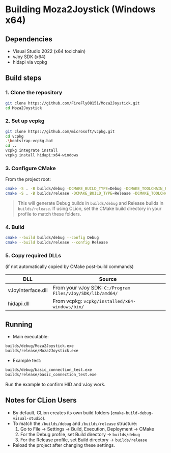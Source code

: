 # Building Moza2Joystick (Windows x64)

## Dependencies
- Visual Studio 2022 (x64 toolchain)
- vJoy SDK (x64)
- hidapi via vcpkg

## Build steps
### 1. Clone the repository
```bash
git clone https://github.com/FireFly08151/Moza2Joystick.git
cd Moza2Joystick
```
### 2. Set up vcpkg
```bash
git clone https://github.com/microsoft/vcpkg.git
cd vcpkg
.\bootstrap-vcpkg.bat
cd ..
vcpkg integrate install
vcpkg install hidapi:x64-windows
```
### 3. Configure CMake
From the project root:
```bash
cmake -S . -B builds/debug -DCMAKE_BUILD_TYPE=Debug -DCMAKE_TOOLCHAIN_FILE=<path_to_vcpkg>/scripts/buildsystems/vcpkg.cmake
cmake -S . -B builds/release -DCMAKE_BUILD_TYPE=Release -DCMAKE_TOOLCHAIN_FILE=<path_to_vcpkg>/scripts/buildsystems/vcpkg.cmake
```
> This will generate Debug builds in `builds/debug` and Release builds in `builds/release`.
If using CLion, set the CMake build directory in your profile to match these folders.

### 4. Build
```bash
cmake --build builds/debug --config Debug
cmake --build builds/release --config Release
```
### 5. Copy required DLLs
(if not automatically copied by CMake post-build commands)

| DLL               | Source                                                     |
|-------------------|------------------------------------------------------------|
| vJoyInterface.dll | From your vJoy SDK: `C:/Program Files/vJoy/SDK/lib/amd64/` |
| hidapi.dll        | From vcpkg: `vcpkg/installed/x64-windows/bin/`             |

## Running
- Main executable:
```bash
builds/debug/Moza2Joystick.exe
builds/release/Moza2Joystick.exe
```
- Example test:
```bash
builds/debug/basic_connection_test.exe
builds/release/basic_connection_test.exe
```
Run the example to confirm HID and vJoy work.

## Notes for CLion Users

- By default, CLion creates its own build folders (`cmake-build-debug-visual-studio`).
- To match the `/builds/debug` and `/builds/release` structure:
  1. Go to File &rarr; Settings &rarr; Build, Execution, Deployment &rarr; CMake
  2. For the Debug profile, set Build directory &rarr; `builds/debug`
  3. For the Release profile, set Build directory &rarr; `builds/release`
- Reload the project after changing these settings.
